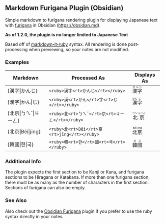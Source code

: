 ## Markdown Furigana Plugin (Obsidian)

Simple markdown to furigana rendering plugin for displaying Japanese text with [furigana](https://en.wikipedia.org/wiki/Furigana) in Obsidian (https://obsidian.md).

**As of 1.2.0, the plugin is no longer limited to Japanese Text**

Based off of [markdown-it-ruby](https://github.com/lostandfound/markdown-it-ruby) syntax. All rendering is done post-processing when previewing, so your notes are not modified.

### Examples

Markdown|Processed As|Displays As
---|---|---
{漢字\|かんじ}|`<ruby>漢字<rt>かんじ</rt></ruby>`|<ruby>漢字<rt>かんじ</rt></ruby>
{漢字\|かん\|じ}|`<ruby>漢<rt>かん</rt>字<rt>じ</rt></ruby>`|<ruby>漢<rt>かん</rt>字<rt>じ</rt></ruby>
{北京\|ㄅㄟˇ\|ㄐㄧㄥ}|`<ruby>北<rt>ㄅㄟˇ</rt>京<rt>ㄐㄧㄥ</rt></ruby>`|<ruby>北<rt>ㄅㄟˇ</rt>京<rt>ㄐㄧㄥ</rt></ruby>
{北京\|Běi\|jīng}|`<ruby>北<rt>Běi</rt>京<rt>jīng</rt></ruby>`|<ruby>北<rt>Běi</rt>京<rt>jīng</rt></ruby>
{韓國\|한\|국}|`<ruby>韓<rt>한</rt>國<rt>국</rt></ruby>`|<ruby>韓<rt>한</rt>國<rt>국</rt></ruby>


### Additional Info

The plugin expects the first section to be Kanji or Kana, and furigana sections to be Hiragana or Katakana. If more than one furigana section, there must be as many as the number of characters in the first section. Sections of furigana can also be empty.

### See Also

Also check out the [Obsidian Furigana](https://github.com/uonr/obsidian-furigana) plugin if you prefer to use the ruby syntax directly in your notes.
